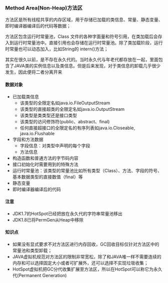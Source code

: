 ### Method Area\(Non-Heap\)方法区

方法区是所有线程共享的内存区域，用于存储已加载的类信息、常量、静态变量、即时编译器编译后的代码等数据；

方法区包含运行时常量池，Class 文件的各种字面量和符号引用，在类加载后会存入到运行时常量池中。直接引用也会存储在运行时常量池。除了类加载阶段，运行时常量也可以动态加入，比如String的 intern\(\)方法；

其实在很久以前，是不存在永久代的。当时永久代与年老代都存放在一起，里面包含了JAVA类的实例信息以及类信息。但是后来发现，对于类信息的卸载几乎很少发生，因此便将二者分离开来

#### 数据对象

* 已加载类信息
    * 该类型的全限定名如java.io.FileOutputStream
    * 该类型的直接超类的全限定名如java.io.OutputStream
    * 该类型是类类型还是接口类型
    * 该类型的访问修饰符(public、abstract、final)
    * 任何直接超接口的全限定名的有序列表如java.io.Closeable, java.io.Flushable
* 字段和方法数据
    * 字段信息：对类型中声明的每个字段
    * 方法信息
* 构造函数和普通方法的字节码内容
* 接口初始化时需要用到的特殊方法
* 运行时常量池：该类型的常量池比如所有类型（Class）、方法、字段的符号、基本数据类型的直接数值（final）等
* 静态变量
* 即时编译器编译后的代码

#### 注意

* JDK1.7的HotSpot已经把放在永久代的字符串常量池移出 
* JDK1.8已将PermGen从Heap中移除

#### 知识点

* 如果没有显式要求不对方法区进行内存回收，GC回收目标仅针对方法区中的常量池和类型卸载；
* JAVA虚拟机规范对方法区的限制非常宽松，除了和JAVA堆一样不需要连续的内存和可以选择固定大小或者可扩展外，还可以选择不实现垃圾收集；
* HotSpot虚拟机把GC分代收集扩展至方法区，所以在HotSpot可以称它为永久代\(Permanent Generation\)



